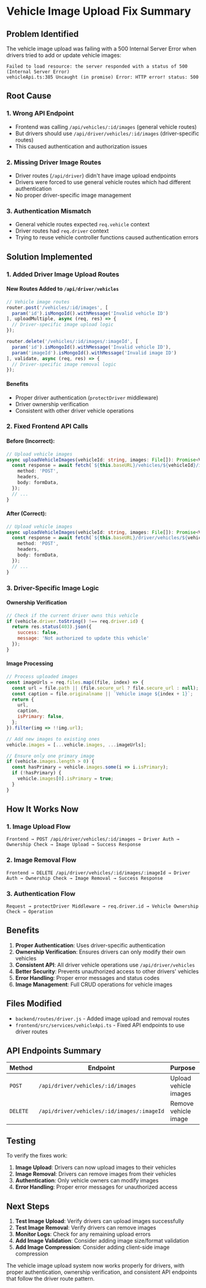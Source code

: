 # Vehicle Image Upload Fix Summary

## Problem Identified

The vehicle image upload was failing with a 500 Internal Server Error when drivers tried to add or update vehicle images:

```
Failed to load resource: the server responded with a status of 500 (Internal Server Error)
vehicleApi.ts:385 Uncaught (in promise) Error: HTTP error! status: 500
```

## Root Cause

### 1. **Wrong API Endpoint**
- Frontend was calling `/api/vehicles/:id/images` (general vehicle routes)
- But drivers should use `/api/driver/vehicles/:id/images` (driver-specific routes)
- This caused authentication and authorization issues

### 2. **Missing Driver Image Routes**
- Driver routes (`/api/driver`) didn't have image upload endpoints
- Drivers were forced to use general vehicle routes which had different authentication
- No proper driver-specific image management

### 3. **Authentication Mismatch**
- General vehicle routes expected `req.vehicle` context
- Driver routes had `req.driver` context
- Trying to reuse vehicle controller functions caused authentication errors

## Solution Implemented

### 1. **Added Driver Image Upload Routes**

#### New Routes Added to `/api/driver/vehicles`
```javascript
// Vehicle image routes
router.post('/vehicles/:id/images', [
  param('id').isMongoId().withMessage('Invalid vehicle ID')
], uploadMultiple, async (req, res) => {
  // Driver-specific image upload logic
});

router.delete('/vehicles/:id/images/:imageId', [
  param('id').isMongoId().withMessage('Invalid vehicle ID'),
  param('imageId').isMongoId().withMessage('Invalid image ID')
], validate, async (req, res) => {
  // Driver-specific image removal logic
});
```

#### Benefits
- Proper driver authentication (`protectDriver` middleware)
- Driver ownership verification
- Consistent with other driver vehicle operations

### 2. **Fixed Frontend API Calls**

#### Before (Incorrect):
```typescript
// Upload vehicle images
async uploadVehicleImages(vehicleId: string, images: File[]): Promise<VehicleResponse> {
  const response = await fetch(`${this.baseURL}/vehicles/${vehicleId}/images`, {
    method: 'POST',
    headers,
    body: formData,
  });
  // ...
}
```

#### After (Correct):
```typescript
// Upload vehicle images
async uploadVehicleImages(vehicleId: string, images: File[]): Promise<VehicleResponse> {
  const response = await fetch(`${this.baseURL}/driver/vehicles/${vehicleId}/images`, {
    method: 'POST',
    headers,
    body: formData,
  });
  // ...
}
```

### 3. **Driver-Specific Image Logic**

#### Ownership Verification
```javascript
// Check if the current driver owns this vehicle
if (vehicle.driver.toString() !== req.driver.id) {
  return res.status(403).json({
    success: false,
    message: 'Not authorized to update this vehicle'
  });
}
```

#### Image Processing
```javascript
// Process uploaded images
const imageUrls = req.files.map((file, index) => {
  const url = file.path || (file.secure_url ? file.secure_url : null);
  const caption = file.originalname || `Vehicle image ${index + 1}`;
  return {
    url,
    caption,
    isPrimary: false,
  };
}).filter(img => !!img.url);

// Add new images to existing ones
vehicle.images = [...vehicle.images, ...imageUrls];

// Ensure only one primary image
if (vehicle.images.length > 0) {
  const hasPrimary = vehicle.images.some(i => i.isPrimary);
  if (!hasPrimary) {
    vehicle.images[0].isPrimary = true;
  }
}
```

## How It Works Now

### 1. **Image Upload Flow**
```
Frontend → POST /api/driver/vehicles/:id/images → Driver Auth → Ownership Check → Image Upload → Success Response
```

### 2. **Image Removal Flow**
```
Frontend → DELETE /api/driver/vehicles/:id/images/:imageId → Driver Auth → Ownership Check → Image Removal → Success Response
```

### 3. **Authentication Flow**
```
Request → protectDriver Middleware → req.driver.id → Vehicle Ownership Check → Operation
```

## Benefits

1. **Proper Authentication**: Uses driver-specific authentication
2. **Ownership Verification**: Ensures drivers can only modify their own vehicles
3. **Consistent API**: All driver vehicle operations use `/api/driver/vehicles`
4. **Better Security**: Prevents unauthorized access to other drivers' vehicles
5. **Error Handling**: Proper error messages and status codes
6. **Image Management**: Full CRUD operations for vehicle images

## Files Modified

- `backend/routes/driver.js` - Added image upload and removal routes
- `frontend/src/services/vehicleApi.ts` - Fixed API endpoints to use driver routes

## API Endpoints Summary

| Method | Endpoint | Purpose | Access |
|--------|----------|---------|---------|
| `POST` | `/api/driver/vehicles/:id/images` | Upload vehicle images | Driver (owner) |
| `DELETE` | `/api/driver/vehicles/:id/images/:imageId` | Remove vehicle image | Driver (owner) |

## Testing

To verify the fixes work:

1. **Image Upload**: Drivers can now upload images to their vehicles
2. **Image Removal**: Drivers can remove images from their vehicles
3. **Authentication**: Only vehicle owners can modify images
4. **Error Handling**: Proper error messages for unauthorized access

## Next Steps

1. **Test Image Upload**: Verify drivers can upload images successfully
2. **Test Image Removal**: Verify drivers can remove images
3. **Monitor Logs**: Check for any remaining upload errors
4. **Add Image Validation**: Consider adding image size/format validation
5. **Add Image Compression**: Consider adding client-side image compression

The vehicle image upload system now works properly for drivers, with proper authentication, ownership verification, and consistent API endpoints that follow the driver route pattern.
